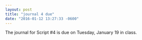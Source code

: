 ```yaml
---
layout: post
title: "journal 4 due"
date: "2016-01-12 13:27:33 -0600"
---
```


The journal for Script #4 is due on Tuesday, January 19 in class.
